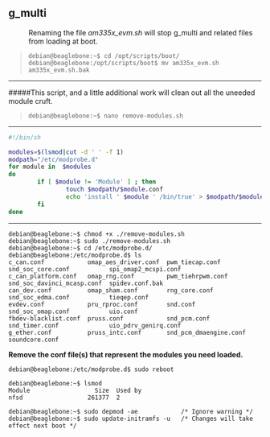 <dl>
	<dt><h2>g_multi</h2></dt>
	<dd>Renaming the file <em>am335x_evm.sh</em> will stop g_multi and related files from loading at boot.</dd>
</dl>

>`debian@beaglebone:~$ cd /opt/scripts/boot/`
>`debian@beaglebone:/opt/scripts/boot$ mv am335x_evm.sh am335x_evm.sh.bak`

---
#####This script, and a little additional work will clean out all the uneeded module cruft.

>`debian@beaglebone:~$ nano remove-modules.sh`

---
```sh
#!/bin/sh

modules=$(lsmod|cut -d ' ' -f 1)
modpath="/etc/modprobe.d"
for module in  $modules
do
        if [ $module != 'Module' ] ; then
                touch $modpath/$module.conf
                echo 'install ' $module ' /bin/true' > $modpath/$module.conf
        fi
done
```
---

```
debian@beaglebone:~$ chmod +x ./remove-modules.sh
debian@beaglebone:~$ sudo ./remove-modules.sh
debian@beaglebone:~$ cd /etc/modprobe.d/
debian@beaglebone:/etc/modprobe.d$ ls
c_can.conf            omap_aes_driver.conf  pwm_tiecap.conf         snd_soc_core.conf           spi_omap2_mcspi.conf
c_can_platform.conf   omap_rng.conf         pwm_tiehrpwm.conf       snd_soc_davinci_mcasp.conf  spidev.conf.bak
can_dev.conf          omap_sham.conf        rng_core.conf           snd_soc_edma.conf           tieqep.conf
evdev.conf            pru_rproc.conf        snd.conf                snd_soc_omap.conf           uio.conf
fbdev-blacklist.conf  pruss.conf            snd_pcm.conf            snd_timer.conf              uio_pdrv_genirq.conf
g_ether.conf          pruss_intc.conf       snd_pcm_dmaengine.conf  soundcore.conf
```
**Remove the conf file(s) that represent the modules you need loaded.**
```
debian@beaglebone:/etc/modprobe.d$ sudo reboot
```
```
debian@beaglebone:~$ lsmod
Module                  Size  Used by
nfsd                  261377  2

debian@beaglebone:~$ sudo depmod -ae 			/* Ignore warning */
debian@beaglebone:~$ sudo update-initramfs -u 	/* Changes will take effect next boot */
```
